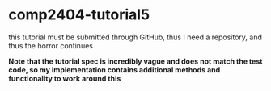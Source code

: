 # comp2404-tutorial5
this tutorial must be submitted through GitHub, thus I need a repository, and thus the horror continues

**Note that the tutorial spec is incredibly vague and does not match the test code, so my implementation contains additional methods and functionality to work around this**
